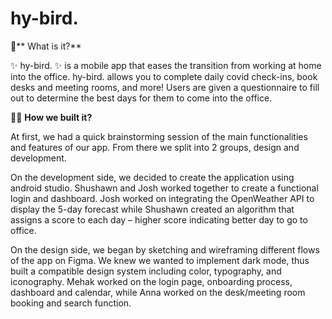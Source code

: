 # hy-bird.

🐤** What is it?**

✨ hy-bird. ✨ is a mobile app that eases the transition from working at home into the office. hy-bird. allows you to complete daily covid check-ins, book desks and meeting rooms, and more! Users are given a questionnaire to fill out to determine the best days for them to come into the office.

🧑‍💻 **How we built it?**

At first, we had a quick brainstorming session of the main functionalities and features of our app. From there we split into 2 groups, design and development.

On the development side, we decided to create the application using android studio. Shushawn and Josh worked together to create a functional login and dashboard. Josh worked on integrating the OpenWeather API to display the 5-day forecast while Shushawn created an algorithm that assigns a score to each day – higher score indicating better day to go to office. 

On the design side, we began by sketching and wireframing different flows of the app on Figma. We knew we wanted to implement dark mode, thus built a compatible design system including color, typography, and iconography.  Mehak worked on the login page, onboarding process, dashboard and calendar, while Anna worked on the desk/meeting room booking and search function.

